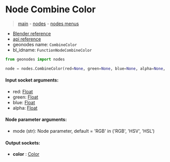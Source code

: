 # Node Combine Color

> [main](../structure.md) - [nodes](nodes.md) - [nodes menus](nodes_menus.md)

- [Blender reference](https://docs.blender.org/manual/en/latest/modeling/geometry_nodes/color/combine_color.html)
- [api reference](https://docs.blender.org/api/current/bpy.types.FunctionNodeCombineColor.html)
- geonodes name: `CombineColor`
- bl_idname: `FunctionNodeCombineColor`

```python
from geonodes import nodes

node = nodes.CombineColor(red=None, green=None, blue=None, alpha=None, mode='RGB')
```

#### Input socket arguments:

- red: [Float](Float.md)
- green: [Float](Float.md)
- blue: [Float](Float.md)
- alpha: [Float](Float.md)

#### Node parameter arguments:

- mode (str): Node parameter, default = 'RGB' in ('RGB', 'HSV', 'HSL')

#### Output sockets:

- **color** : [Color](Color)

